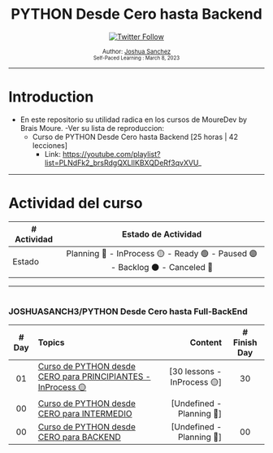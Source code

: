 <div align="center">
  <h1>PYTHON Desde Cero hasta Backend</h1>
  <a class="header-badge" target="_blank" href="https://twitter.com/joshuasanch3">
  <img alt="Twitter Follow" src="https://img.shields.io/twitter/follow/JOSHUASANCH3?style=social">
  </a>

<sub>Author:
<a href="https://twitter.com/joshuasanch3" target="_blank">Joshua Sanchez</a><br>
<small> Self-Paced Learning : March 8, 2023</small>
</sub>

</div>

---

# Introduction

- En este repositorio su utilidad radica en los cursos de MoureDev by Brais Moure.
-Ver su lista de reproduccion:
  - Curso de PYTHON Desde Cero hasta Backend [25 horas | 42 lecciones]
    - Link: https://youtube.com/playlist?list=PLNdFk2_brsRdgQXLIlKBXQDeRf3qvXVU_

---
 
# Actividad del curso

|# Actividad | Estado de Actividad                                                           |
|------------|:-----------------------------------------------------------------------------:|
| Estado     |Planning 🔵 - InProcess 🟡 - Ready 🟢 - Paused 🟣 - Backlog ⚫ - Canceled 🔴|

---

# <h3>JOSHUASANCH3/PYTHON Desde Cero hasta Full-BackEnd</h3>
|# Day   | Topics                                                   | Content                                                  |# Finish Day |
|:------:|:---------------------------------------------------------|---------------------------------------------------------:|:-----------:|
|   01   |  [Curso de PYTHON desde CERO para PRINCIPIANTES -  InProcess 🟡](./Curso%20de%20PYTHON%20desde%20CERO%20para%20PRINCIPIANTES/Lessons_for_Beginners.md)|[30 lessons -  InProcess 🟡]|   30   |
|   00   |  [Curso de PYTHON desde CERO para  INTERMEDIO](./Curso%20de%20PYTHON%20desde%20CERO%20para%20INTERMEDIO/Lessons_for_Intermidate.md)|[Undefined - Planning 🔵]||   00   |
|   00   |  [Curso de PYTHON desde CERO para BACKEND](./Curso%20de%20PYTHON%20desde%20CERO%20para%20BACKEND/Lessons_for_BackEnd.md)|[Undefined - Planning 🔵]|   00   |
